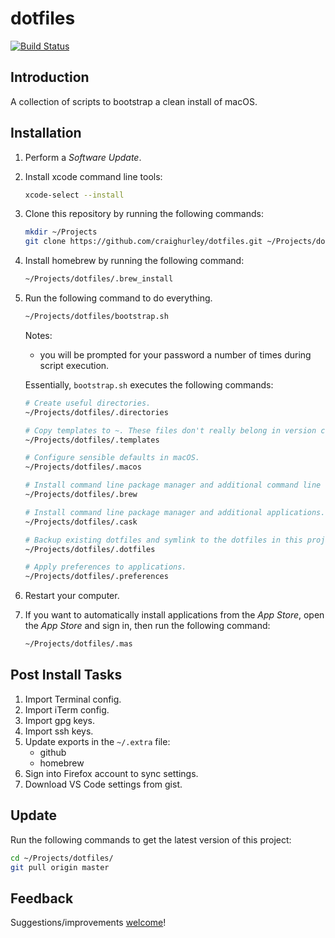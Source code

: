 # dotfiles

[![Build Status](https://travis-ci.com/craighurley/dotfiles.svg?branch=master)](https://travis-ci.com/craighurley/dotfiles)

## Introduction

A collection of scripts to bootstrap a clean install of macOS.

## Installation

1. Perform a _Software Update_.

1. Install xcode command line tools:

    ```sh
    xcode-select --install
    ```

1. Clone this repository by running the following commands:

    ```sh
    mkdir ~/Projects
    git clone https://github.com/craighurley/dotfiles.git ~/Projects/dotfiles
    ```

1. Install homebrew by running the following command:

    ```sh
    ~/Projects/dotfiles/.brew_install
    ```

1. Run the following command to do everything.

    ```sh
    ~/Projects/dotfiles/bootstrap.sh
    ```

    Notes:

    - you will be prompted for your password a number of times during script execution.

    Essentially, `bootstrap.sh` executes the following commands:

    ```sh
    # Create useful directories.
    ~/Projects/dotfiles/.directories

    # Copy templates to ~. These files don't really belong in version control, hence they are not symlinked.
    ~/Projects/dotfiles/.templates

    # Configure sensible defaults in macOS.
    ~/Projects/dotfiles/.macos

    # Install command line package manager and additional command line tools.
    ~/Projects/dotfiles/.brew

    # Install command line package manager and additional applications.
    ~/Projects/dotfiles/.cask

    # Backup existing dotfiles and symlink to the dotfiles in this project.
    ~/Projects/dotfiles/.dotfiles

    # Apply preferences to applications.
    ~/Projects/dotfiles/.preferences
    ```

1. Restart your computer.

1. If you want to automatically install applications from the _App Store_, open the _App Store_ and sign in, then run the following command:

    ```sh
    ~/Projects/dotfiles/.mas
    ```

## Post Install Tasks

1. Import Terminal config.
1. Import iTerm config.
1. Import gpg keys.
1. Import ssh keys.
1. Update exports in the `~/.extra` file:
    - github
    - homebrew
1. Sign into Firefox account to sync settings.
1. Download VS Code settings from gist.

## Update

Run the following commands to get the latest version of this project:

```sh
cd ~/Projects/dotfiles/
git pull origin master
```

## Feedback

Suggestions/improvements [welcome](https://github.com/craighurley/dotfiles/issues)!
